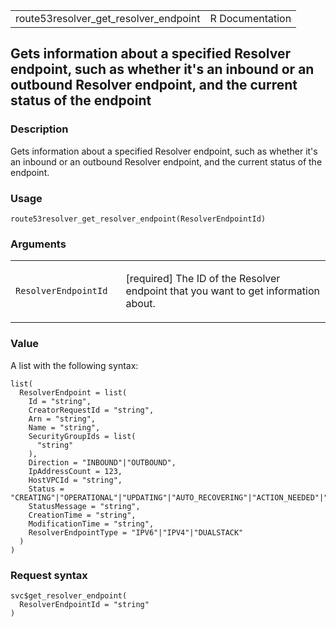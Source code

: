 <table style="width: 100%;">
<tbody>
<tr class="odd">
<td>route53resolver_get_resolver_endpoint</td>
<td style="text-align: right;">R Documentation</td>
</tr>
</tbody>
</table>

## Gets information about a specified Resolver endpoint, such as whether it's an inbound or an outbound Resolver endpoint, and the current status of the endpoint

### Description

Gets information about a specified Resolver endpoint, such as whether
it's an inbound or an outbound Resolver endpoint, and the current status
of the endpoint.

### Usage

    route53resolver_get_resolver_endpoint(ResolverEndpointId)

### Arguments

<table>
<colgroup>
<col style="width: 35%" />
<col style="width: 65%" />
</colgroup>
<tbody>
<tr class="odd">
<td><code
id="route53resolver_get_resolver_endpoint_:_ResolverEndpointId">ResolverEndpointId</code></td>
<td><p>[required] The ID of the Resolver endpoint that you want to get
information about.</p></td>
</tr>
</tbody>
</table>

### Value

A list with the following syntax:

    list(
      ResolverEndpoint = list(
        Id = "string",
        CreatorRequestId = "string",
        Arn = "string",
        Name = "string",
        SecurityGroupIds = list(
          "string"
        ),
        Direction = "INBOUND"|"OUTBOUND",
        IpAddressCount = 123,
        HostVPCId = "string",
        Status = "CREATING"|"OPERATIONAL"|"UPDATING"|"AUTO_RECOVERING"|"ACTION_NEEDED"|"DELETING",
        StatusMessage = "string",
        CreationTime = "string",
        ModificationTime = "string",
        ResolverEndpointType = "IPV6"|"IPV4"|"DUALSTACK"
      )
    )

### Request syntax

    svc$get_resolver_endpoint(
      ResolverEndpointId = "string"
    )
